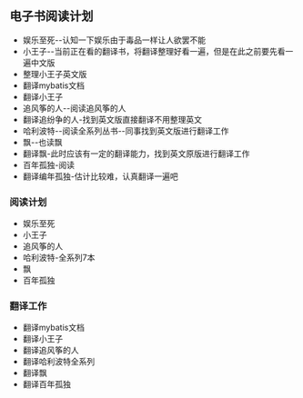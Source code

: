 ## 电子书阅读计划
* 娱乐至死--认知一下娱乐由于毒品一样让人欲罢不能
* 小王子--当前正在看的翻译书，将翻译整理好看一遍，但是在此之前要先看一遍中文版
* 整理小王子英文版
* 翻译mybatis文档
* 翻译小王子
* 追风筝的人--阅读追风筝的人
* 翻译追纷争的人-找到英文版直接翻译不用整理英文
* 哈利波特--阅读全系列丛书--同事找到英文版进行翻译工作
* 飘--也读飘
* 翻译飘-此时应该有一定的翻译能力，找到英文原版进行翻译工作
* 百年孤独-阅读
* 翻译编年孤独-估计比较难，认真翻译一遍吧

### 阅读计划
* 娱乐至死
* 小王子
* 追风筝的人
* 哈利波特-全系列7本
* 飘
* 百年孤独

### 翻译工作
* 翻译mybatis文档
* 翻译小王子
* 翻译追风筝的人
* 翻译哈利波特全系列
* 翻译飘
* 翻译百年孤独
